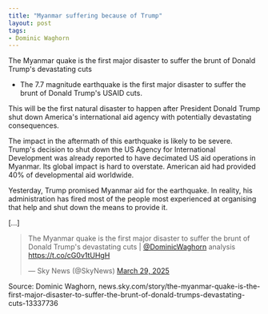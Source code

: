 ```yaml
---
title: "Myanmar suffering because of Trump"
layout: post
tags:
- Dominic Waghorn
---
```


The Myanmar quake is the first major disaster to suffer the brunt of Donald Trump's devastating cuts

- The 7.7 magnitude earthquake is the first major disaster to suffer the brunt of Donald Trump's USAID cuts.

This will be the first natural disaster to happen after President Donald Trump shut down America's international aid agency with potentially devastating consequences.

The impact in the aftermath of this earthquake is likely to be severe. Trump's decision to shut down the US Agency for International Development was already reported to have decimated US aid operations in Myanmar. Its global impact is hard to overstate. American aid had provided 40% of developmental aid worldwide.

Yesterday, Trump promised Myanmar aid for the earthquake. In reality, his administration has fired most of the people most experienced at organising that help and shut down the means to provide it.

[...]

<blockquote class="twitter-tweet"><p lang="en" dir="ltr">The Myanmar quake is the first major disaster to suffer the brunt of Donald Trump&#39;s devastating cuts | <a href="https://twitter.com/DominicWaghorn?ref_src=twsrc%5Etfw">@DominicWaghorn</a> analysis <a href="https://t.co/cG0v1tUHgH">https://t.co/cG0v1tUHgH</a></p>&mdash; Sky News (@SkyNews) <a href="https://twitter.com/SkyNews/status/1905982643016978928?ref_src=twsrc%5Etfw">March 29, 2025</a></blockquote> <script async src="https://platform.twitter.com/widgets.js" charset="utf-8"></script>

Source: Dominic Waghorn, news.sky.com/story/the-myanmar-quake-is-the-first-major-disaster-to-suffer-the-brunt-of-donald-trumps-devastating-cuts-13337736
